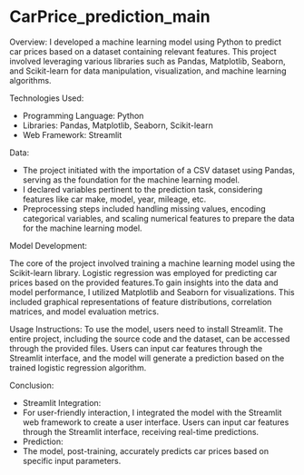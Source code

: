 # CarPrice_prediction_main

Overview:
I developed a machine learning model using Python to predict car prices based on a dataset containing relevant features. This project involved leveraging various libraries such as Pandas, Matplotlib, Seaborn, and Scikit-learn for data manipulation, visualization, and machine learning algorithms.

Technologies Used:
- Programming Language: Python
- Libraries: Pandas, Matplotlib, Seaborn, Scikit-learn
- Web Framework: Streamlit

Data:
  - The project initiated with the importation of a CSV dataset using Pandas, serving as the foundation for the machine learning model.
  - I declared variables pertinent to the prediction task, considering features like car make, model, year, mileage, etc.
  - Preprocessing steps included handling missing values, encoding categorical variables, and scaling numerical features to prepare the data for the machine learning model.

Model Development:

The core of the project involved training a machine learning model using the Scikit-learn library. Logistic regression was employed for predicting car prices based on the provided features.To gain insights into the data and model performance, I utilized Matplotlib and Seaborn for visualizations. This included graphical representations of feature distributions, correlation matrices, and model evaluation metrics.


Usage Instructions:
To use the model, users need to install Streamlit. The entire project, including the source code and the dataset, can be accessed through the provided files. Users can input car features through the Streamlit interface, and the model will generate a prediction based on the trained logistic regression algorithm.

Conclusion:

- Streamlit Integration:
- For user-friendly interaction, I integrated the model with the Streamlit web framework to create a user interface. Users can input car features through the Streamlit interface, receiving real-time predictions.
- Prediction:
- The model, post-training, accurately predicts car prices based on specific input parameters.
